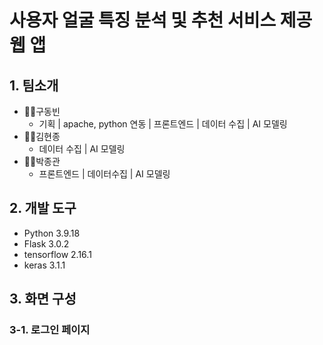 # 사용자 얼굴 특징 분석 및 추천 서비스 제공 웹 앱

## 1. 팀소개
- 👨‍💼구동빈
  - 기획 | apache, python 연동 | 프론트엔드 | 데이터 수집 | AI 모델링
- 👨‍💼김현종
  - 데이터 수집 | AI 모델링
- 👨‍💼박종관
  - 프론트엔드 | 데이터수집 | AI 모델링

## 2. 개발 도구
- Python 3.9.18
- Flask 3.0.2
- tensorflow 2.16.1
- keras 3.1.1

## 3. 화면 구성
### 3-1. 로그인 페이지


